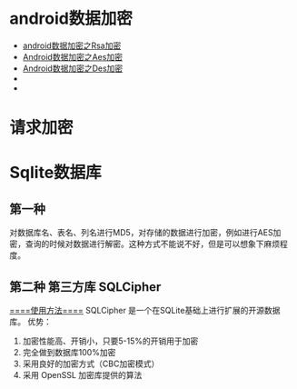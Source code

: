 # android数据加密 
- [android数据加密之Rsa加密](http://www.cnblogs.com/whoislcj/p/5470095.html)
- [Android数据加密之Aes加密](http://www.cnblogs.com/whoislcj/p/5473030.html)
- [Android数据加密之Des加密]()
- []()
- []()
# 请求加密



# Sqlite数据库
## 第一种
对数据库名、表名、列名进行MD5，对存储的数据进行加密，例如进行AES加密，查询的时候对数据进行解密。这种方式不能说不好，但是可以想象下麻烦程度。
## 第二种 第三方库 SQLCipher
[====使用方法====](http://www.cnblogs.com/whoislcj/p/5511522.html) SQLCipher 是一个在SQLite基础上进行扩展的开源数据库。
优势：
1. 加密性能高、开销小，只要5-15%的开销用于加密
2. 完全做到数据库100%加密
3. 采用良好的加密方式（CBC加密模式）
4. 采用 OpenSSL 加密库提供的算法

